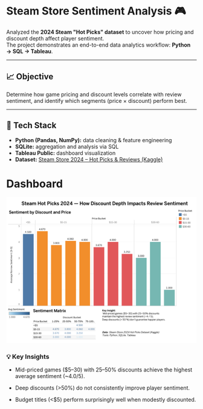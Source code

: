 # Steam Store Sentiment Analysis 🎮

Analyzed the **2024 Steam "Hot Picks" dataset** to uncover how pricing and discount depth affect player sentiment.  
The project demonstrates an end-to-end data analytics workflow: **Python → SQL → Tableau**.

---

## 📈 Objective
Determine how game pricing and discount levels correlate with review sentiment, and identify which segments (price × discount) perform best.

---

## 🧰 Tech Stack
- **Python (Pandas, NumPy):** data cleaning & feature engineering  
- **SQLite:** aggregation and analysis via SQL  
- **Tableau Public:** dashboard visualization  
- **Dataset:** [Steam Store 2024 – Hot Picks & Reviews (Kaggle)](https://www.kaggle.com/datasets/kanchana1990/steam-store-2024-hot-picks-and-reviews)
# Dashboard
![Dashboard](dashboard.png) 
### 💡 Key Insights

- Mid-priced games ($5–30) with 25–50% discounts achieve the highest average sentiment (~4.0/5).

- Deep discounts (>50%) do not consistently improve player sentiment.

- Budget titles (<$5) perform surprisingly well when modestly discounted.
